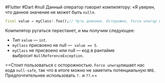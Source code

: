 #Flutter #Dart #null 
Данный оператор говорит компилятору: «Я уверен, что данное значение не может быть `null`».

```dart
final value = myClass!.foo();// Чуть длиннее. Осторожно, force unwrap и приведение это не одно и то же!final value = (myClass as MyClass).foo();
```

Компилятор ругаться перестанет, и мы получим следующее:

- Тип `value` — `int`.
- `myClass` присвоено не null —  `value == 5`.
- `myClass` не присвоено или null — код в рантайме выбросит `NullReferenceException`.

==Стоит пользоваться с осторожностью. `Force unwrap`лишает нас кода `null-safe`, так что в итоге можно не заметить потенциальную `NRE`. Предпочтительнее использовать `?.` и `??`.==
